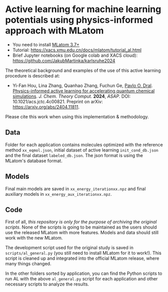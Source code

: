 # Active learning for machine learning potentials using physics-informed approach with MLatom

- You need to install [MLatom 3.7+](https://github.com/dralgroup/mlatom)
- Tutorial: https://xacs.xmu.edu.cn/docs/mlatom/tutorial_al.html
- Brief Jupyter notebooks (on Google colab and XACS cloud): https://github.com/JakubMartinka/karlsruhe2024

The theoretical background and examples of the use of this active learning procedure is described at:

- Yi-Fan Hou, Lina Zhang, Quanhao Zhang, Fuchun Ge, [Pavlo O. Dral](http://dr-dral.com). [Physics-informed active learning for accelerating quantum chemical simulations](https://doi.org/10.1021/acs.jctc.4c00821). *J. Chem. Theory Comput.* **2024**, *ASAP*. DOI: 10.1021/acs.jctc.4c00821.
Preprint on arXiv: https://arxiv.org/abs/2404.11811.

Please cite this work when using this implementation & methodology.

## Data

Folder for each application contains molecules optimized with the reference method `xx_eqmol.json`, initial dataset of active learning `init_cond_db.json` and the final dataset `labeled_db.json`. The json format is using the MLatom's database format.

## Models

Final main models are saved in `xx_energy_iterationxx.npz` and final auxiliary models in `xx_energy_aux_iterationxx.npz`.

## Code

First of all, *this repository is only for the purpose of archiving the original scripts*. None of the scripts is going to be maintained as the users should use the released MLatom with more features. Models and data should still work with the new MLatom.

The development script used for the original study is saved in `scripts/al_general.py` (you still need to install MLatom for it to work!). This script is cleaned up and integrated into the official MLatom release, where many things changed.

In the other folders sorted by application, you can find the Python scripts to run AL with the above `al_general.py` script for each application and other necessary scripts to analyze the results.
